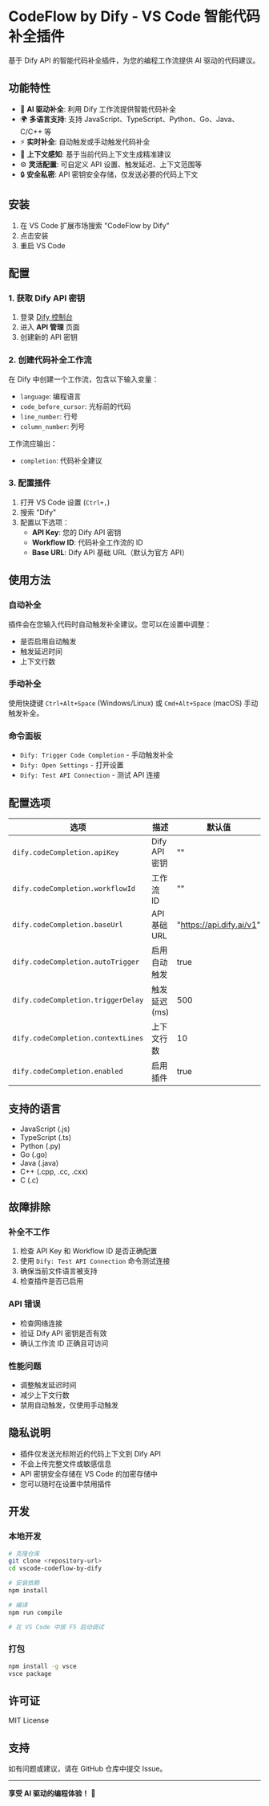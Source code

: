 # CodeFlow by Dify - VS Code 智能代码补全插件

基于 Dify API 的智能代码补全插件，为您的编程工作流提供 AI 驱动的代码建议。

## 功能特性

- 🤖 **AI 驱动补全**: 利用 Dify 工作流提供智能代码补全
- 🌍 **多语言支持**: 支持 JavaScript、TypeScript、Python、Go、Java、C/C++ 等
- ⚡ **实时补全**: 自动触发或手动触发代码补全
- 🎯 **上下文感知**: 基于当前代码上下文生成精准建议
- ⚙️ **灵活配置**: 可自定义 API 设置、触发延迟、上下文范围等
- 🔒 **安全私密**: API 密钥安全存储，仅发送必要的代码上下文

## 安装

1. 在 VS Code 扩展市场搜索 "CodeFlow by Dify"
2. 点击安装
3. 重启 VS Code

## 配置

### 1. 获取 Dify API 密钥

1. 登录 [Dify 控制台](https://dify.ai)
2. 进入 **API 管理** 页面
3. 创建新的 API 密钥

### 2. 创建代码补全工作流

在 Dify 中创建一个工作流，包含以下输入变量：
- `language`: 编程语言
- `code_before_cursor`: 光标前的代码
- `line_number`: 行号
- `column_number`: 列号

工作流应输出：
- `completion`: 代码补全建议

### 3. 配置插件

1. 打开 VS Code 设置 (`Ctrl+,`)
2. 搜索 "Dify"
3. 配置以下选项：
   - **API Key**: 您的 Dify API 密钥
   - **Workflow ID**: 代码补全工作流的 ID
   - **Base URL**: Dify API 基础 URL（默认为官方 API）

## 使用方法

### 自动补全

插件会在您输入代码时自动触发补全建议。您可以在设置中调整：
- 是否启用自动触发
- 触发延迟时间
- 上下文行数

### 手动补全

使用快捷键 `Ctrl+Alt+Space` (Windows/Linux) 或 `Cmd+Alt+Space` (macOS) 手动触发补全。

### 命令面板

- `Dify: Trigger Code Completion` - 手动触发补全
- `Dify: Open Settings` - 打开设置
- `Dify: Test API Connection` - 测试 API 连接

## 配置选项

| 选项 | 描述 | 默认值 |
|------|------|--------|
| `dify.codeCompletion.apiKey` | Dify API 密钥 | "" |
| `dify.codeCompletion.workflowId` | 工作流 ID | "" |
| `dify.codeCompletion.baseUrl` | API 基础 URL | "https://api.dify.ai/v1" |
| `dify.codeCompletion.autoTrigger` | 启用自动触发 | true |
| `dify.codeCompletion.triggerDelay` | 触发延迟(ms) | 500 |
| `dify.codeCompletion.contextLines` | 上下文行数 | 10 |
| `dify.codeCompletion.enabled` | 启用插件 | true |

## 支持的语言

- JavaScript (.js)
- TypeScript (.ts)
- Python (.py)
- Go (.go)
- Java (.java)
- C++ (.cpp, .cc, .cxx)
- C (.c)

## 故障排除

### 补全不工作

1. 检查 API Key 和 Workflow ID 是否正确配置
2. 使用 `Dify: Test API Connection` 命令测试连接
3. 确保当前文件语言被支持
4. 检查插件是否已启用

### API 错误

- 检查网络连接
- 验证 Dify API 密钥是否有效
- 确认工作流 ID 正确且可访问

### 性能问题

- 调整触发延迟时间
- 减少上下文行数
- 禁用自动触发，仅使用手动触发

## 隐私说明

- 插件仅发送光标附近的代码上下文到 Dify API
- 不会上传完整文件或敏感信息
- API 密钥安全存储在 VS Code 的加密存储中
- 您可以随时在设置中禁用插件

## 开发

### 本地开发

```bash
# 克隆仓库
git clone <repository-url>
cd vscode-codeflow-by-dify

# 安装依赖
npm install

# 编译
npm run compile

# 在 VS Code 中按 F5 启动调试
```

### 打包

```bash
npm install -g vsce
vsce package
```

## 许可证

MIT License

## 支持

如有问题或建议，请在 GitHub 仓库中提交 Issue。

---

**享受 AI 驱动的编程体验！** 🚀